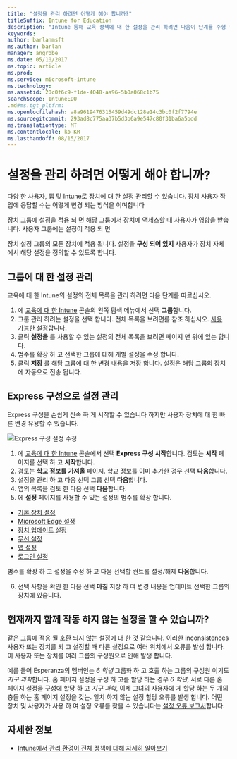 ```yaml
---
title: "설정을 관리 하려면 어떻게 해야 합니까?"
titleSuffix: Intune for Education
description: "Intune 통해 교육 정책에 대 한 설정을 관리 하려면 다음이 단계를 수행 합니다."
keywords: 
author: barlanmsft
ms.author: barlan
manager: angrobe
ms.date: 05/10/2017
ms.topic: article
ms.prod: 
ms.service: microsoft-intune
ms.technology: 
ms.assetid: 20c0f6c9-f1de-4048-aa96-5b0a068c1b75
searchScope: IntuneEDU
.md#ms.tgt_pltfrm: 
ms.openlocfilehash: a8a9619476315459d49dc128e14c3bc0f2f7794e
ms.sourcegitcommit: 293ad8c775aa37b5d3b6a9e547c80f31ba6a5bdd
ms.translationtype: MT
ms.contentlocale: ko-KR
ms.lasthandoff: 08/15/2017
---
```

# <a name="how-do-i-manage-settings"></a>설정을 관리 하려면 어떻게 해야 합니까?

다양 한 사용자, 앱 및 Intune로 장치에 대 한 설정 관리할 수 있습니다. 장치 사용자 작업에 응답할 수는 어떻게 변경 되는 방식을 이며합니다

장치 그룹에 설정을 적용 되 면 해당 그룹에서 장치에 액세스할 때 사용자가 영향을 받습니다. 사용자 그룹에는 설정이 적용 되 면

장치 설정 그룹의 모든 장치에 적용 됩니다. 설정을 **구성 되어 있지** 사용자가 장치 자체에서 해당 설정을 정의할 수 있도록 합니다.

## <a name="manage-settings-for-groups"></a>그룹에 대 한 설정 관리

교육에 대 한 Intune의 설정의 전체 목록을 관리 하려면 다음 단계를 따르십시오.
1. 에 [교육에 대 한 Intune](https://intuneeducation.portal.azure.com) 콘솔의 왼쪽 탐색 메뉴에서 선택 **그룹**합니다.
2. 그룹 관리 하려는 설정을 선택 합니다. 전체 목록을 보려면를 참조 하십시오. [사용 가능한 설정](what-are-settings.md)합니다.
3. 클릭 **설정을** 를 사용할 수 있는 설정의 전체 목록을 보려면 페이지 맨 위에 있는 합니다.
4. 범주를 확장 하 고 선택한 그룹에 대해 개별 설정을 수정 합니다.
5. 클릭 **저장** 를 해당 그룹에 대 한 변경 내용을 저장 합니다. 설정은 해당 그룹의 장치에 자동으로 전송 됩니다.

## <a name="manage-settings-with-express-configuration"></a>Express 구성으로 설정 관리

Express 구성을 손쉽게 신속 하 게 시작할 수 있습니다 하지만 사용자 장치에 대 한 빠른 변경 유용할 수 있습니다.

  ![Express 구성 설정 수정](./media/express-config-006-choose-settings.png)

1. 에 [교육에 대 한 Intune](https://intuneeducation.portal.azure.com) 콘솔에서 선택 **Express 구성 시작**합니다. 검토는 **시작** 페이지를 선택 하 고 **시작**합니다.
2. 검토는 **학교 정보를 가져올** 페이지. 학교 정보를 이미 추가한 경우 선택 **다음**합니다.
3. 설정을 관리 하 고 다음 선택 그룹 선택 **다음**합니다.
4. 앱의 목록을 검토 한 다음 선택 **다음**합니다.
5. 에 **설정** 페이지를 사용할 수 있는 설정의 범주를 확장 합니다.
  * [기본 장치 설정](available-settings.md#basic-device-settings)
  * [Microsoft Edge 설정](available-settings.md#microsoft-edge-settings)
  * [장치 업데이트 설정](available-settings.md#device-update-settings)
  * [무선 설정](available-settings.md#wireless-settings)
  * [앱 설정](available-settings.md#app-settings)
  * [로그인 설정](available-settings.md#sign-in-settings)

  범주를 확장 하 고 설정을 수정 하 고 다음 선택할 컨트롤 설정/해제 **다음**합니다.

6. 선택 사항을 확인 한 다음 선택 **마침** 저장 하 여 변경 내용을 업데이트 선택한 그룹의 장치에 있습니다.

## <a name="can-i-ever-have-settings-that-dont-work-together"></a>현재까지 함께 작동 하지 않는 설정을 할 수 있습니까?

같은 그룹에 적용 될 호환 되지 않는 설정에 대 한 것 같습니다. 이러한 inconsistences 사용자 또는 장치를 되 고 설정할 때 다른 설정으로 여러 위치에서 오류를 발생 합니다. 이 사용자 또는 장치를 여러 그룹의 구성원으로 인해 발생 합니다.

예를 들어 Esperanza의 멤버인는 *6 학년* 그룹화 하 고 호출 하는 그룹의 구성원 이기도 *지구 과학*합니다. 홈 페이지 설정을 구성 하 고를 할당 하는 경우 *6 학년*, 서로 다른 홈 페이지 설정을 구성에 할당 하 고 *지구 과학*, 이제 그녀의 사용자에 게 할당 하는 두 개의 충돌 하는 홈 페이지 설정을 갖는. 일치 하지 않는 설정 할당 오류를 발생 합니다. 어떤 장치 및 사용자가 사용 하 여 설정 오류를 찾을 수 있습니다는 [설정 오류 보고서](what-are-reports.md)합니다.

## <a name="find-out-more"></a>자세한 정보

- [Intune에서 관리 환경이 전체 정책에 대해 자세히 알아보기](https://docs.microsoft.com/intune/deploy-use/manage-settings-and-features-on-your-devices-with-microsoft-intune-policies)
